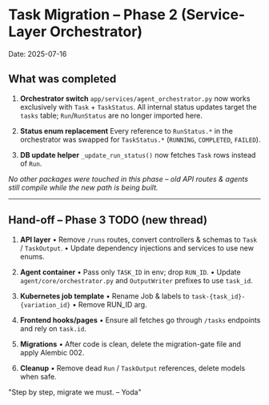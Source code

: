 # Task Migration – Phase 2 (Service-Layer Orchestrator)

Date: 2025-07-16

## What was completed
1. **Orchestrator switch**
   `app/services/agent_orchestrator.py` now works exclusively with
   `Task` + `TaskStatus`. All internal status updates target the `tasks`
   table; `Run`/`RunStatus` are no longer imported here.

2. **Status enum replacement**
   Every reference to `RunStatus.*` in the orchestrator was swapped for
   `TaskStatus.*` (`RUNNING`, `COMPLETED`, `FAILED`).

3. **DB update helper**
   `_update_run_status()` now fetches `Task` rows instead of `Run`.

_No other packages were touched in this phase – old API routes & agents
still compile while the new path is being built._

---

## Hand-off – Phase 3 TODO (new thread)

1. **API layer**
   • Remove `/runs` routes, convert controllers & schemas to `Task` / `TaskOutput`.
   • Update dependency injections and services to use new enums.

2. **Agent container**
   • Pass only `TASK_ID` in env; drop `RUN_ID`.
   • Update `agent/core/orchestrator.py` and `OutputWriter` prefixes to use `task_id`.

3. **Kubernetes job template**
   • Rename Job & labels to `task-{task_id}-{variation_id}`
   • Remove RUN_ID arg.

4. **Frontend hooks/pages**
   • Ensure all fetches go through `/tasks` endpoints and rely on `task.id`.

5. **Migrations**
   • After code is clean, delete the migration-gate file and apply Alembic 002.

6. **Cleanup**
   • Remove dead `Run` / `TaskOutput` references, delete models when safe.

"Step by step, migrate we must. – Yoda"